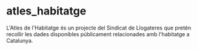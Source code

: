 # atles_habitatge
L'Atles de l'Habitatge és un projecte del Sindicat de Llogateres que pretén recollir les dades disponibles públicament relacionades amb l'habitatge a Catalunya.
